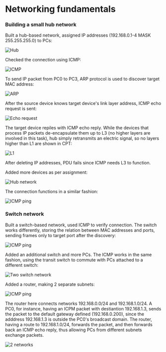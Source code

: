 # Networking fundamentals

### Building a small hub network

Built a hub-based network, assigned IP addresses (192.168.0.1-4 MASK 255.255.255.0) to PCs:

![Hub](./images/hub_network.png "Hub network")

Checked the connection using ICMP:

![ICMP](./images/icmp_ping.png "Connection check")

To send IP packet from PC0 to PC3, ARP protocol is used to discover target MAC address:

![ARP](./images/pc_arp.png "ARP discovery")

After the source device knows target device's link layer address, ICMP echo request is sent:

![Echo request](./images/pc_icmp.png "ICMP ping")

The target device repiles with ICMP echo reply. While the devices that process IP packets de-encapsulate them up to L3 (no higher layers are involved in this task), hub simply retransmits an electric signal, so no layers higher than L1 are shown in CPT:

![L1](./images/hub.png "L1")

After deleting IP addresses, PDU fails since ICMP needs L3 to function.

Added more devices as per assignment:

![Hub network](./images/hub_network_2.png "Hub network")

The connection functions in a similar fashion:

![ICMP ping](./images/net2.png "Hub network")

### Switch network

Built a switch-based network, used ICMP to verify connection. The switch works differently, storing the relation between MAC addresses and ports, sending frames only to target port after the discovery:

![ICMP ping](./images/switch.png "Switch network")

Added an additional switch and more PCs. The ICMP works in the same fashion, using the transit switch to commute with PCs attached to a different switch:

![Two switch network](./images/2sw.png "Two switch network")

Added a router, making 2 separate subnets:

![ICMP ping](./images/network.png "Router connecting two switch networks")

The router here connects networks 192.168.0.0/24 and 192.168.1.0/24. A PC0, for instance, having an ICPM packet with destiantion 192.168.1.3, sends the packet to the default gateway defined (192.168.0.200), since the adddress 192.168.1.3 is outside the PC0's broadcast domain. The router, having a route to 192.168.1.0/24, forwards the packet, and then forwards back an ICMP echo reply, thus allowing PCs from different subnets exchange packets.

![2 networks](./images/2sw1r.png "Packet exchange between two switch networks")






